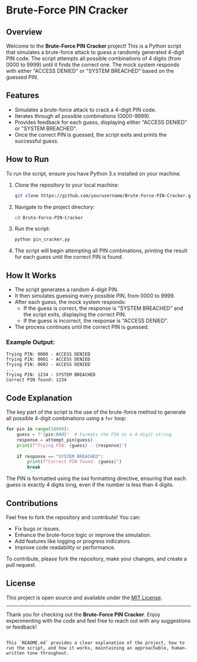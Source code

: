 # Brute-Force PIN Cracker

## Overview

Welcome to the **Brute-Force PIN Cracker** project! This is a Python script that simulates a brute-force attack to guess a randomly generated 4-digit PIN code. The script attempts all possible combinations of 4 digits (from 0000 to 9999) until it finds the correct one. The mock system responds with either "ACCESS DENIED" or "SYSTEM BREACHED" based on the guessed PIN.

## Features

- Simulates a brute-force attack to crack a 4-digit PIN code.
- Iterates through all possible combinations (0000-9999).
- Provides feedback for each guess, displaying either "ACCESS DENIED" or "SYSTEM BREACHED".
- Once the correct PIN is guessed, the script exits and prints the successful guess.

## How to Run

To run the script, ensure you have Python 3.x installed on your machine.

1. Clone the repository to your local machine:

   ```bash
   git clone https://github.com/yourusername/Brute-Force-PIN-Cracker.git
   ```

2. Navigate to the project directory:

   ```bash
   cd Brute-Force-PIN-Cracker
   ```

3. Run the script:

   ```bash
   python pin_cracker.py
   ```

4. The script will begin attempting all PIN combinations, printing the result for each guess until the correct PIN is found.

## How It Works

- The script generates a random 4-digit PIN.
- It then simulates guessing every possible PIN, from 0000 to 9999.
- After each guess, the mock system responds:
  - If the guess is correct, the response is "SYSTEM BREACHED" and the script exits, displaying the correct PIN.
  - If the guess is incorrect, the response is "ACCESS DENIED".
- The process continues until the correct PIN is guessed.

### Example Output:

```
Trying PIN: 0000 - ACCESS DENIED
Trying PIN: 0001 - ACCESS DENIED
Trying PIN: 0002 - ACCESS DENIED
...
Trying PIN: 1234 - SYSTEM BREACHED
Correct PIN found: 1234
```

## Code Explanation

The key part of the script is the use of the brute-force method to generate all possible 4-digit combinations using a `for` loop:

```python
for pin in range(10000):
    guess = f"{pin:04d}"  # Formats the PIN as a 4-digit string
    response = attempt_pin(guess)
    print(f"Trying PIN: {guess} - {response}")
    
    if response == "SYSTEM BREACHED":
        print(f"Correct PIN found: {guess}")
        break
```

The PIN is formatted using the `04d` formatting directive, ensuring that each guess is exactly 4 digits long, even if the number is less than 4 digits.

## Contributions

Feel free to fork the repository and contribute! You can:

- Fix bugs or issues.
- Enhance the brute-force logic or improve the simulation.
- Add features like logging or progress indicators.
- Improve code readability or performance.

To contribute, please fork the repository, make your changes, and create a pull request.

## License

This project is open source and available under the [MIT License](LICENSE).

---

Thank you for checking out the **Brute-Force PIN Cracker**. Enjoy experimenting with the code and feel free to reach out with any suggestions or feedback!
```

This `README.md` provides a clear explanation of the project, how to run the script, and how it works, maintaining an approachable, human-written tone throughout.
